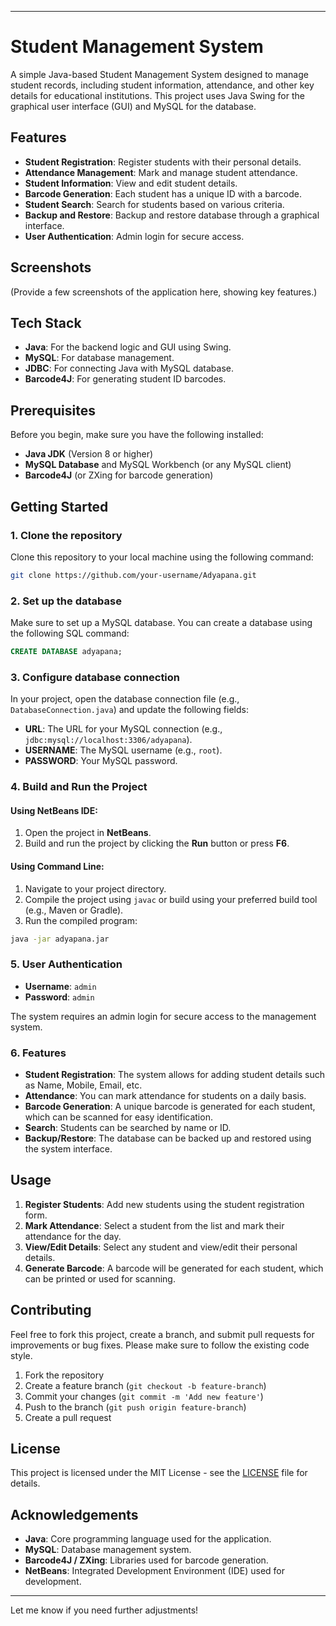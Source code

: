 
---

# Student Management System

A simple Java-based Student Management System designed to manage student records, including student information, attendance, and other key details for educational institutions. This project uses Java Swing for the graphical user interface (GUI) and MySQL for the database.

## Features
- **Student Registration**: Register students with their personal details.
- **Attendance Management**: Mark and manage student attendance.
- **Student Information**: View and edit student details.
- **Barcode Generation**: Each student has a unique ID with a barcode.
- **Student Search**: Search for students based on various criteria.
- **Backup and Restore**: Backup and restore database through a graphical interface.
- **User Authentication**: Admin login for secure access.

## Screenshots
(Provide a few screenshots of the application here, showing key features.)

## Tech Stack
- **Java**: For the backend logic and GUI using Swing.
- **MySQL**: For database management.
- **JDBC**: For connecting Java with MySQL database.
- **Barcode4J**: For generating student ID barcodes.

## Prerequisites
Before you begin, make sure you have the following installed:

- **Java JDK** (Version 8 or higher)
- **MySQL Database** and MySQL Workbench (or any MySQL client)
- **Barcode4J** (or ZXing for barcode generation)

## Getting Started

### 1. Clone the repository
Clone this repository to your local machine using the following command:

```bash
git clone https://github.com/your-username/Adyapana.git
```

### 2. Set up the database
Make sure to set up a MySQL database. You can create a database using the following SQL command:

```sql
CREATE DATABASE adyapana;
```

### 3. Configure database connection
In your project, open the database connection file (e.g., `DatabaseConnection.java`) and update the following fields:

- **URL**: The URL for your MySQL connection (e.g., `jdbc:mysql://localhost:3306/adyapana`).
- **USERNAME**: The MySQL username (e.g., `root`).
- **PASSWORD**: Your MySQL password.

### 4. Build and Run the Project

#### Using NetBeans IDE:
1. Open the project in **NetBeans**.
2. Build and run the project by clicking the **Run** button or press **F6**.

#### Using Command Line:
1. Navigate to your project directory.
2. Compile the project using `javac` or build using your preferred build tool (e.g., Maven or Gradle).
3. Run the compiled program:
```bash
java -jar adyapana.jar
```

### 5. User Authentication

- **Username**: `admin`
- **Password**: `admin`

The system requires an admin login for secure access to the management system.

### 6. Features
- **Student Registration**: The system allows for adding student details such as Name, Mobile, Email, etc.
- **Attendance**: You can mark attendance for students on a daily basis.
- **Barcode Generation**: A unique barcode is generated for each student, which can be scanned for easy identification.
- **Search**: Students can be searched by name or ID.
- **Backup/Restore**: The database can be backed up and restored using the system interface.

## Usage

1. **Register Students**: Add new students using the student registration form.
2. **Mark Attendance**: Select a student from the list and mark their attendance for the day.
3. **View/Edit Details**: Select any student and view/edit their personal details.
4. **Generate Barcode**: A barcode will be generated for each student, which can be printed or used for scanning.

## Contributing

Feel free to fork this project, create a branch, and submit pull requests for improvements or bug fixes. Please make sure to follow the existing code style.

1. Fork the repository
2. Create a feature branch (`git checkout -b feature-branch`)
3. Commit your changes (`git commit -m 'Add new feature'`)
4. Push to the branch (`git push origin feature-branch`)
5. Create a pull request

## License

This project is licensed under the MIT License - see the [LICENSE](LICENSE) file for details.

## Acknowledgements
- **Java**: Core programming language used for the application.
- **MySQL**: Database management system.
- **Barcode4J / ZXing**: Libraries used for barcode generation.
- **NetBeans**: Integrated Development Environment (IDE) used for development.

---


Let me know if you need further adjustments!
